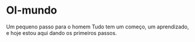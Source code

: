 # Ol-mundo
Um pequeno passo para o homem
Tudo tem um começo, um aprendizado, e hoje estou aqui dando os primeiros passos.
